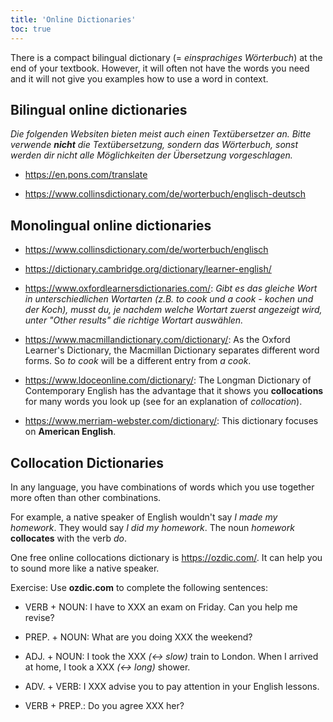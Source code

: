 ```yaml
---
title: 'Online Dictionaries'
toc: true
---
```


There is a compact bilingual dictionary (= *einsprachiges Wörterbuch*) at the
end of your textbook. However, it will often not have the words you need and it
will not give you examples how to use a word in context.

## Bilingual online dictionaries

*Die folgenden Websiten bieten meist auch einen Textübersetzer an. Bitte
verwende __nicht__ die Textübersetzung, sondern das Wörterbuch, sonst werden
dir nicht alle Möglichkeiten der Übersetzung vorgeschlagen.*

- <https://en.pons.com/translate>

- <https://www.collinsdictionary.com/de/worterbuch/englisch-deutsch>

## Monolingual online dictionaries

- <https://www.collinsdictionary.com/de/worterbuch/englisch>

- <https://dictionary.cambridge.org/dictionary/learner-english/>

- <https://www.oxfordlearnersdictionaries.com/>: _Gibt es das gleiche Wort in
unterschiedlichen Wortarten (z.B. to cook und a cook - kochen und der Koch),
musst du, je nachdem welche Wortart zuerst angezeigt wird, unter "Other
results" die richtige Wortart auswählen._

- <https://www.macmillandictionary.com/dictionary/>: As the Oxford Learner's
Dictionary, the Macmillan Dictionary separates different word forms. So _to
cook_ will be a different entry from _a cook_.

- <https://www.ldoceonline.com/dictionary/>: The Longman Dictionary of
Contemporary English has the advantage that it shows you **collocations** for
many words you look up (see for an explanation of _collocation_).

- <https://www.merriam-webster.com/dictionary/>: This dictionary focuses on
**American English**.

## Collocation Dictionaries

In any language, you have combinations of words which you use together more
often than other combinations.

For example, a native speaker of English wouldn't say _I made my homework_.
They would say _I did my homework_. The noun _homework_ **collocates** with the
verb _do_.

One free online collocations dictionary is <https://ozdic.com/>. It can help
you to sound more like a native speaker.

Exercise: Use **ozdic.com** to complete the following sentences:

- VERB + NOUN: I have to XXX an exam on Friday. Can you help me revise?

- PREP. + NOUN: What are you doing XXX the weekend?

- ADJ. + NOUN: I took the XXX _(<-> slow)_ train to London. When I arrived at
home, I took a XXX _(<-> long)_ shower.

- ADV. + VERB: I XXX advise you to pay attention in your English lessons.

- VERB + PREP.: Do you agree XXX her?
